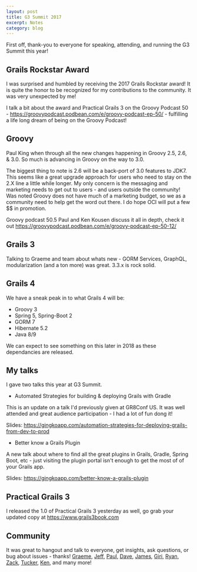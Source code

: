```yaml
---
layout: post
title: G3 Summit 2017
excerpt: Notes
category: blog
---
```


First off, thank-you to everyone for speaking, attending, and running the G3 Summit this year!

## Grails Rockstar Award

I was surprised and humbled by receiving the 2017 Grails Rockstar award! It is quite the honor to be recognized for my contributions to the community. It was very unexpected by me!

I talk a bit about the award and Practical Grails 3 on the Groovy Podcast 50 - https://groovypodcast.podbean.com/e/groovy-podcast-ep-50/ - fulfilling a life long dream of being on the Groovy Podcast!

## Groovy

Paul King when through all the new changes happening in Groovy 2.5, 2.6, & 3.0. So much is advancing in Groovy on the way to 3.0.

The biggest thing to note is 2.6 will be a back-port of 3.0 features to JDK7. This seems like a great upgrade approach for users who need to stay on the 2.X line a little while longer. My only concern is the messaging and marketing needs to get out to users - and users outside the community! Was noted Groovy does not have much of a marketing budget, so we as a community need to help get the word out there. I do hope OCI will put a few $$ in promotion.

Groovy podcast 50.5 Paul and Ken Kousen discuss it all in depth, check it out https://groovypodcast.podbean.com/e/groovy-podcast-ep-50-12/

## Grails 3

Talking to Graeme and team about whats new - GORM Services, GraphQL, modularization (and a ton more) was great. 3.3.x is rock solid.

## Grails 4

We have a sneak peak in to what Grails 4 will be:

* Groovy 3
* Spring 5, Spring-Boot 2
* GORM 7
* Hibernate 5.2
* Java 8/9

We can expect to see something on this later in 2018 as these dependancies are released.

## My talks

I gave two talks this year at G3 Summit.

* Automated Strategies for building & deploying Grails with Gradle

This is an update on a talk I'd previously given at GR8Conf US. It was well attended and great audience participation - I had a lot of fun dong it!

Slides: https://gingkoapp.com/automation-strategies-for-deploying-grails-from-dev-to-prod

* Better know a Grails Plugin

A new talk about where to find all the great plugins in Grails, Gradle, Spring Boot, etc - just visiting the plugin portal isn't enough to get the most of of your Grails app.

Slides: https://gingkoapp.com/better-know-a-grails-plugin

## Practical Grails 3

I released the 1.0 of Practical Grails 3 yesterday as well, go grab your updated copy at https://www.grails3book.com

## Community

It was great to hangout and talk to everyone, get insights, ask questions, or bug about issues - thanks! [Graeme](https://twitter.com/graemerocher), [Jeff](https://twitter.com/jeffscottbrown), [Paul](https://twitter.com/paulk_asert), [Dave](https://twitter.com/davydotcom), [James](https://twitter.com/Schlogen), [Giri](https://twitter.com/gpottepalem), [Ryan](https://twitter.com/RyanVanderwerf), [Zack](https://twitter.com/ZacharyAKlein), [Tucker](https://twitter.com/virtualdogbert), [Ken](https://twitter.com/kenkousen), and many more!
